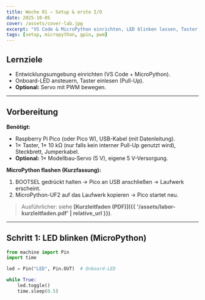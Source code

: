 ```yaml
---
title: Woche 01 – Setup & erste I/O
date: 2025-10-05
cover: /assets/cover-lab.jpg
excerpt: "VS Code & MicroPython einrichten, LED blinken lassen, Taster einlesen. Optional: Servo per PWM."
tags: [setup, micropython, gpio, pwm]
---
```


## Lernziele
- Entwicklungsumgebung einrichten (VS Code + MicroPython).
- Onboard-LED ansteuern, Taster einlesen (Pull-Up).
- **Optional:** Servo mit PWM bewegen.

---

## Vorbereitung
**Benötigt:**
- Raspberry Pi Pico (oder Pico W), USB-Kabel (mit Datenleitung).
- 1× Taster, 1× 10 kΩ (nur falls kein interner Pull-Up genutzt wird), Steckbrett, Jumperkabel.
- **Optional:** 1× Modellbau-Servo (5 V), eigene 5 V-Versorgung.

**MicroPython flashen (Kurzfassung):**
1. BOOTSEL gedrückt halten → Pico an USB anschließen → Laufwerk erscheint.
2. MicroPython-UF2 auf das Laufwerk kopieren → Pico startet neu.

> Ausführlicher: siehe **[Kurzleitfaden (PDF)]({{ '/assets/labor-kurzleitfaden.pdf' | relative_url }})**.

---

## Schritt 1: LED blinken (MicroPython)
```python
from machine import Pin
import time

led = Pin("LED", Pin.OUT)  # Onboard-LED

while True:
    led.toggle()
    time.sleep(0.5)

